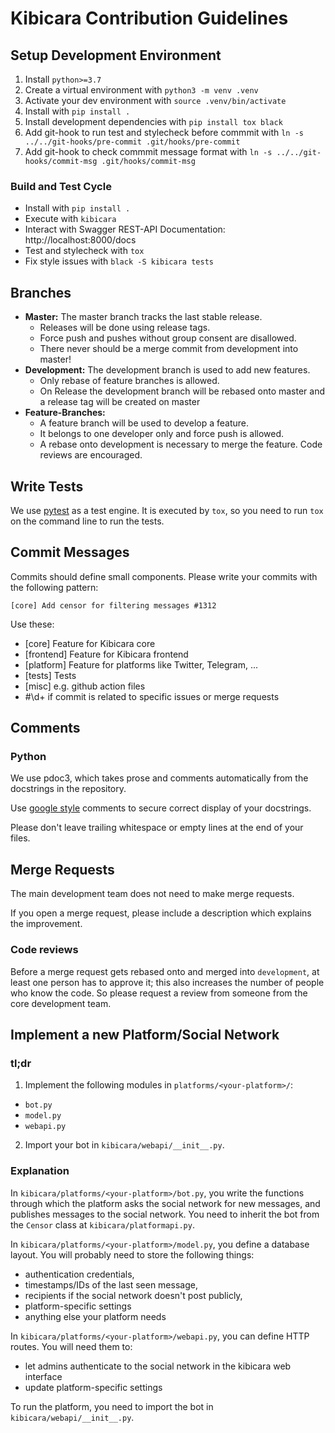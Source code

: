 # Kibicara Contribution Guidelines

## Setup Development Environment

1. Install `python>=3.7`
2. Create a virtual environment with `python3 -m venv .venv`
3. Activate your dev environment with `source .venv/bin/activate`
4. Install with `pip install .`
5. Install development dependencies with `pip install tox black`
6. Add git-hook to run test and stylecheck before commmit with
   `ln -s ../../git-hooks/pre-commit .git/hooks/pre-commit`
7. Add git-hook to check commmit message format with
   `ln -s ../../git-hooks/commit-msg .git/hooks/commit-msg`

### Build and Test Cycle

- Install with `pip install .`
- Execute with `kibicara`
- Interact with Swagger REST-API Documentation: http://localhost:8000/docs
- Test and stylecheck with `tox`
- Fix style issues with `black -S kibicara tests`

## Branches

- **Master:** The master branch tracks the last stable release.
  - Releases will be done using release tags.
  - Force push and pushes without group consent are disallowed.
  - There never should be a merge commit from development into master!
- **Development:** The development branch is used to add new features.
  - Only rebase of feature branches is allowed.
  - On Release the development branch will be rebased onto master and a release
    tag will be created on master
- **Feature-Branches:**
  - A feature branch will be used to develop a feature.
  - It belongs to one developer only and force push is allowed.
  - A rebase onto development is necessary to merge the feature. Code reviews
    are encouraged.

## Write Tests

We use [pytest](https://docs.pytest.org/en/stable/) as a test engine. It is
executed by `tox`, so you need to run `tox` on the command line to run the tests.

## Commit Messages

Commits should define small components. Please write your commits with the
following pattern:

`[core] Add censor for filtering messages #1312`

Use these:
- [core] Feature for Kibicara core
- [frontend] Feature for Kibicara frontend
- [platform] Feature for platforms like Twitter, Telegram, ...
- [tests] Tests
- [misc] e.g. github action files
- #\d+ if commit is related to specific issues or merge requests

## Comments

### Python

We use pdoc3, which takes prose and comments automatically from the docstrings
in the repository.

Use [google
style](https://github.com/google/styleguide/blob/gh-pages/pyguide.md#38-comments-and-docstrings)
comments to secure correct display of your docstrings.

Please don't leave trailing whitespace or empty lines at the end of your files.

## Merge Requests

The main development team does not need to make merge requests.

If you open a merge request, please include a description which explains the
improvement.

### Code reviews

Before a merge request gets rebased onto and merged into `development`, at
least one person has to approve it; this also increases the number of people
who know the code. So please request a review from someone from the core
development team.

## Implement a new Platform/Social Network

### tl;dr

1. Implement the following modules in `platforms/<your-platform>/`:
  - `bot.py`
  - `model.py`
  - `webapi.py`
2. Import your bot in `kibicara/webapi/__init__.py`.

### Explanation

In `kibicara/platforms/<your-platform>/bot.py`, you write the functions through
which the platform asks the social network for new messages, and publishes
messages to the social network. You need to inherit the bot from the `Censor`
class at `kibicara/platformapi.py`.

In `kibicara/platforms/<your-platform>/model.py`, you define a database layout.
You will probably need to store the following things:

* authentication credentials,
* timestamps/IDs of the last seen message,
* recipients if the social network doesn't post publicly,
* platform-specific settings
* anything else your platform needs

In `kibicara/platforms/<your-platform>/webapi.py`, you can define HTTP routes.
You will need them to:

* let admins authenticate to the social network in the kibicara web interface
* update platform-specific settings

To run the platform, you need to import the bot in
`kibicara/webapi/__init__.py`.
